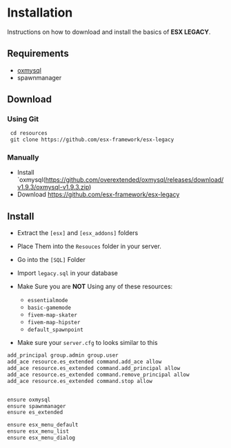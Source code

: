 # Installation

Instructions on how to download and install the basics of **ESX LEGACY**.

## Requirements

- [oxmysql](https://github.com/overextended/oxmysql/releases/download/v1.9.3/oxmysql-v1.9.3.zip)
- spawnmanager

## Download

### Using Git

```diff
 cd resources
 git clone https://github.com/esx-framework/esx-legacy 
```

### Manually

- Install `oxmysql(https://github.com/overextended/oxmysql/releases/download/v1.9.3/oxmysql-v1.9.3.zip)
- Download <https://github.com/esx-framework/esx-legacy>

## Install

- Extract the `[esx]` and `[esx_addons]` folders
- Place Them into the `Resouces` folder in your server.
- Go into the `[SQL]` Folder
- Import `legacy.sql` in your database

- Make Sure you are **NOT** Using any of these resources:
  - `essentialmode`
  - `basic-gamemode`
  - `fivem-map-skater`
  - `fivem-map-hipster`
  - `default_spawnpoint`
  
- Make sure your `server.cfg` to looks similar to this

```diff
add_principal group.admin group.user
add_ace resource.es_extended command.add_ace allow
add_ace resource.es_extended command.add_principal allow
add_ace resource.es_extended command.remove_principal allow
add_ace resource.es_extended command.stop allow


ensure oxmysql
ensure spawnmanager
ensure es_extended

ensure esx_menu_default
ensure esx_menu_list
ensure esx_menu_dialog
```

